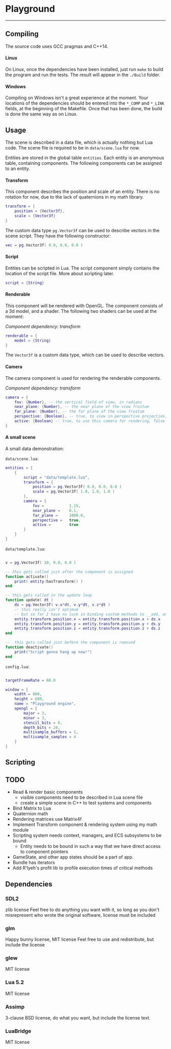 # Playground

----------


## Compiling

The source code uses GCC pragmas and C++14.

#### Linux
On Linux, once the dependencies have been installed, just run `make` to build the program and run the tests. The result will appear in the `./Build` folder.

#### Windows
Compiling on Windows isn't a great experience at the moment. Your locations of the dependencies should be entered into the `*_COMP` and `*_LINK` fields, at the beginning of the Makefile. Once that has been done, the build is done the same way as on Linux.

## Usage

The scene is described in a data file, which is actually nothing but Lua code. The scene file is required to be in `data/scene.lua` for now.

Entities are stored in the global table `entities`. Each entity is an anonymous table, containing components. The following components can be assigned to an entity.

#### Transform

This component describes the position and scale of an entity. There is no rotation for now, due to the lack of quaternions in my math library.

```lua
transform = {
    position = {Vector3f},
    scale = {Vector3f}
}
```

The custom data type `pg.Vector3f` can be used to describe vectors in the scene script. They have the following constructor:

```lua
vec = pg.Vector3f( 0.0, 0.0, 0.0 )
```

#### Script

Entities can be scripted in Lua. The script component simply contains the location of the script file. More about scripting later.

```lua
script = {String}
```

#### Renderable

This component will be rendered with OpenGL. The component consists of a 3d model, and a shader. The following two shaders can be used at the moment:


*Component dependency: transform*

```lua
renderable = {
    model = {String}
}
```

The `Vector3f` is a custom data type, which can be used to describe vectors. 

#### Camera

The camera component is used for rendering the renderable components.

*Component dependency: transform*

```lua
camera = {
    fov: {Number}, -- the vertical field of view, in radians
    near_plane: {Number}, -- the near plane of the view frustum
    far_plane: {Number}, -- the far plane of the view frustum
    perspective: {Boolean}, -- true, to view in perspective projection, false otherwise
    active: {Boolean} -- true, to use this camera for rendering, false otherwise
}
```

#### A small scene

A small data demonstration:

`data/scene.lua`:

```lua
entities = {
    {
        script = "data/template.lua",
        transform = {
            position = pg.Vector3f( 0.0, 0.0, 0.0 )
            scale = pg.Vector3f( 1.0, 1.0, 1.0 )
        },
        camera = {
            fov =           1.15,
            near_plane =    0.1,
            far_plane =     1000.0,
            perspective =   true,
            active =        true
        }
    }
}
```

`data/template.lua`:

```lua

v = pg.Vector3f( 10, 0.0, 0.0 )

-- this gets called just after the component is assigned
function activate()
    print( entity:hasTransform() )
end

-- this gets called in the update loop
function update( dt )
    ds = pg.Vector3f( v.x*dt, v.y*dt, v.z*dt )
    -- this really isn't optimum
    -- but so far I have no luck in binding custom methods to __add, and __mul
    entity.transform.position.x = entity.transform.position.x + ds.x
    entity.transform.position.y = entity.transform.position.y + ds.y
    entity.transform.position.z = entity.transform.position.z + ds.z
end

--  this gets called just before the component is removed
function deactivate()
    print("Script gonna hang up now!")
end
```

`config.lua`:

```lua

targetFrameRate = 60.0

window = {
    width = 800,
    height = 600,
    name = "Playground engine",
    opengl = {
        major = 3,
        minor = 3,
        stencil_bits = 8,
        depth_bits = 24,
        multisample_buffers = 1,
        multisample_samples = 4
    }
}

```

## Scripting

## TODO
* Read & render basic components
  * visible components need to be described in Lua scene file
  * create a simple scene in C++ to test systems and components
* Bind Matrix to Lua
* Quaternion math
* Rendering matrices use Matrix4f
* Implement Transform component & rendering system using my math module
* Scripting system needs context, managers, and ECS subsystems to be bound
  * Entity needs to be bound in such a way that we have direct access to component pointers
* GameState, and other app states should be a part of app.
* Bundle has iterators
* Add R'lyeh's profit lib to profile execution times of critical methods

## Dependencies
### SDL2
zlib license
Feel free to do anything you want with it, so long as you don't misrepresent who wrote the original software, license must be included
### glm
Happy bunny license, MIT license
Feel free to use and redistribute, but include the license
### glew
MIT license
### Lua 5.2
MIT license
### Assimp
3-clause BSD license, do what you want, but include the license text.
### LuaBridge
MIT license

